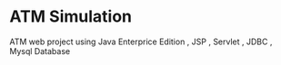 # ATM Simulation
ATM web project using Java Enterprice Edition , JSP , Servlet , JDBC , Mysql Database 


